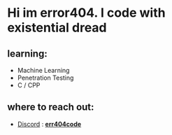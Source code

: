 # Hi im error404. I code with existential dread

## learning:
- Machine Learning
- Penetration Testing
- C / CPP

## where to reach out:

- [Discord](https://discord.com) : [**err404code**](https://discord.com/users/614626304209321985)
